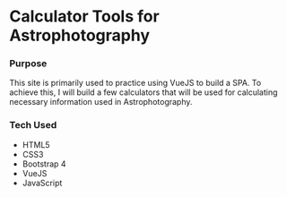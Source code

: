 # Calculator Tools for Astrophotography

### Purpose
This site is primarily used to practice using VueJS to build a SPA. To achieve this, I will build a few calculators that will be used for calculating necessary information used in Astrophotography. 

### Tech Used
* HTML5
* CSS3
* Bootstrap 4
* VueJS
* JavaScript
